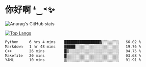 # 你好啊 ❛‿˂✨

![Anurag's GitHub stats](https://github-readme-stats.vercel.app/api?username=ZombieFly&count_private=true&show_icons=true)

[![Top Langs](https://github-readme-stats.vercel.app/api/top-langs/?username=ZombieFly&layout=compact&count_private=true&hide=Ruby,makefile)](https://github.com/anuraghazra/github-readme-stats)

<!--START_SECTION:waka-->

```txt
Python     6 hrs 4 mins    ████████████████▓░░░░░░░░   66.02 %
Markdown   1 hr 48 mins    █████░░░░░░░░░░░░░░░░░░░░   19.76 %
C++        26 mins         █▒░░░░░░░░░░░░░░░░░░░░░░░   04.75 %
Makefile   20 mins         █░░░░░░░░░░░░░░░░░░░░░░░░   03.68 %
YAML       10 mins         ▒░░░░░░░░░░░░░░░░░░░░░░░░   01.91 %
```

<!--END_SECTION:waka-->
